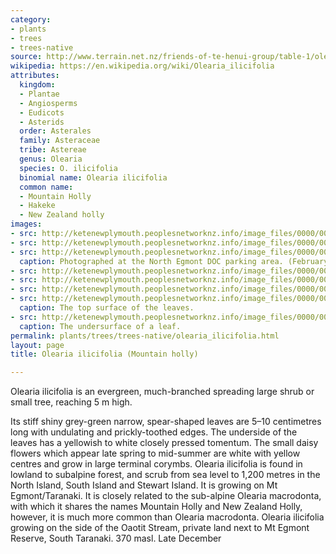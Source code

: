 ```yaml
---
category:
- plants
- trees
- trees-native
source: http://www.terrain.net.nz/friends-of-te-henui-group/table-1/olearia-ilicifolia-mountain-holly.html
wikipedia: https://en.wikipedia.org/wiki/Olearia_ilicifolia
attributes:
  kingdom:
  - Plantae
  - Angiosperms
  - Eudicots
  - Asterids
  order: Asterales
  family: Asteraceae
  tribe: Astereae
  genus: Olearia
  species: O. ilicifolia
  binomial name: Olearia ilicifolia
  common name:
  - Mountain Holly
  - Hakeke
  - New Zealand holly
images:
- src: http://ketenewplymouth.peoplesnetworknz.info/image_files/0000/0009/9708/Olearia_ilicifolia__Mountain_holly_.JPG
- src: http://ketenewplymouth.peoplesnetworknz.info/image_files/0000/0009/9713/Olearia_ilicifolia__Mountain_holly_-001.JPG
- src: http://ketenewplymouth.peoplesnetworknz.info/image_files/0000/0005/0409/Olearia_ilicifolia__Mountain_holly_.JPG
  caption: Photographed at the North Egmont DOC parking area. (February)
- src: http://ketenewplymouth.peoplesnetworknz.info/image_files/0000/0005/0404/Olearia_ilicifolia__Mountain_holly_-005.JPG
- src: http://ketenewplymouth.peoplesnetworknz.info/image_files/0000/0003/5354/Olearia_ilicifolia__Hakeke.Mountain_holly.JPG
- src: http://ketenewplymouth.peoplesnetworknz.info/image_files/0000/0003/5359/Olearia_ilicifolia__Hakeke.Mountain_holly-001.JPG
- src: http://ketenewplymouth.peoplesnetworknz.info/image_files/0000/0009/9718/Olearia_ilicifolia__Mountain_holly_-002.JPG
  caption: The top surface of the leaves.
- src: http://ketenewplymouth.peoplesnetworknz.info/image_files/0000/0003/5374/Olearia_ilicifolia__Hakeke.Mountain_holly.-3.JPG
  caption: The undersurface of a leaf.
permalink: plants/trees/trees-native/olearia_ilicifolia.html
layout: page
title: Olearia ilicifolia (Mountain holly)

---
```

Olearia ilicifolia is an evergreen, much-branched spreading large shrub or small tree, reaching 5 m high. 

Its stiff shiny grey-green narrow, spear-shaped leaves are 5–10 centimetres long with undulating and prickly-toothed edges. The underside of the leaves has a yellowish to white closely pressed tomentum. 
The small daisy flowers which appear late spring to mid-summer are white with yellow centres and grow in large terminal corymbs. 
Olearia ilicifolia is found in lowland to subalpine forest, and scrub from sea level to 1,200 metres in the North Island, South Island and Stewart Island. It is growing on Mt Egmont/Taranaki.
It is closely related to the sub-alpine Olearia macrodonta, with which it shares the names Mountain Holly and New Zealand Holly, however, it is much more common than Olearia macrodonta. 
Olearia ilicifolia growing on the side of the Oaotit Stream, private land next to Mt Egmont Reserve, South Taranaki. 370 masl. Late December

